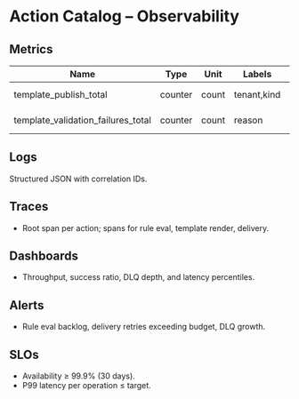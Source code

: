 # Action Catalog – Observability

## Metrics
| Name | Type | Unit | Labels | Purpose |
|------|------|------|--------|---------|
| template_publish_total | counter | count | tenant,kind | Published templates |
| template_validation_failures_total | counter | count | reason | Validation errors |

## Logs
Structured JSON with correlation IDs.

## Traces
- Root span per action; spans for rule eval, template render, delivery.

## Dashboards
- Throughput, success ratio, DLQ depth, and latency percentiles.

## Alerts
- Rule eval backlog, delivery retries exceeding budget, DLQ growth.

## SLOs
- Availability ≥ 99.9% (30 days).
- P99 latency per operation ≤ target.
